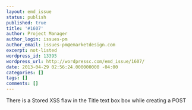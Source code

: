 ```yaml
---
layout: emd_issue
status: publish
published: true
title: '#1607'
author: Project Manager
author_login: issues-pm
author_email: issues-pm@emarketdesign.com
excerpt: not-listed
wordpress_id: 13395
wordpress_url: http://wordpressc.com/emd_issue/1607/
date: 2013-04-29 02:56:24.000000000 -04:00
categories: []
tags: []
comments: []
---
```

There is a Stored XSS flaw in the Title text box box while creating a POST
